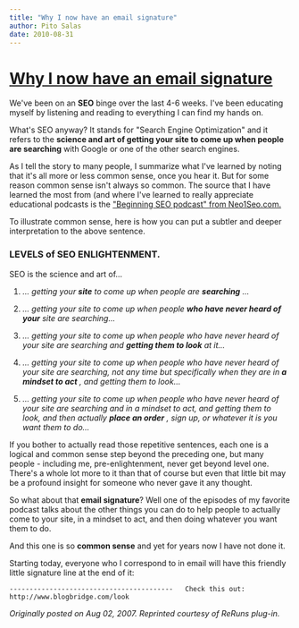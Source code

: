 ```yaml
---
title: "Why I now have an email signature"
author: Pito Salas
date: 2010-08-31
---
```

# [Why I now have an email signature](None)




We've been on an **SEO** binge over the last 4-6 weeks. I've been educating
myself by listening and reading to everything I can find my hands on.

What's SEO anyway? It stands for "Search Engine Optimization" and it refers to
the **science and art of getting your site to come up when people are
searching** with Google or one of the other search engines.

As I tell the story to many people, I summarize what I've learned by noting
that it's all more or less common sense, once you hear it. But for some reason
common sense isn't always so common. The source that I have learned the most
from (and where I've learned to really appreciate educational podcasts is the
["Beginning SEO podcast" from Neo1Seo.com.](<http://podcast.neo1seo.com/>)

To illustrate common sense, here is how you can put a subtler and deeper
interpretation to the above sentence.

### LEVELS of SEO ENLIGHTENMENT.

SEO is the science and art of…

  1. _… getting your **site** to come up when people are **searching** …_

  2. _… getting your site to come up when people **who have never heard of your** site are searching…_

  3. _… getting your site to come up when people who have never heard of your site are searching and **getting them to look** at it…_

  4. _…_ _getting your site to come up when people who have never heard of your site are searching, not any time but specifically when they are in **a mindset to act** , and getting them to look…_

  5. _…_ _getting your site to come up when people who have never heard of your site are searching and in a mindset to act, and getting them to look, and then actually **place an order** , sign up, or whatever it is you want them to do…_

If you bother to actually read those repetitive sentences, each one is a
logical and common sense step beyond the preceding one, but many people -
including me, pre-enlightenment, never get beyond level one. There's a whole
lot more to it than that of course but even that little bit may be a profound
insight for someone who never gave it any thought.

So what about that **email signature**? Well one of the episodes of my
favorite podcast talks about the other things you can do to help people to
actually come to your site, in a mindset to act, and then doing whatever you
want them to do.

And this one is so **common sense** and yet for years now I have not done it.

Starting today, everyone who I correspond to in email will have this friendly
little signature line at the end of it:

`-----------------------------------------  
Check this out: http://www.blogbridge.com/look`

_Originally posted on Aug 02, 2007. Reprinted courtesy of ReRuns plug-in._


